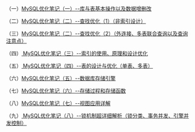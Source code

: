 （一）[MySQL优化笔记（一）--库与表基本操作以及数据增删改](https://link.jianshu.com/?t=http%3A%2F%2Fblog.csdn.net%2Fjack__frost%2Farticle%2Fdetails%2F71194208)

（二）[MySQL优化笔记（二）--查找优化（1）（非索引设计）](https://link.jianshu.com/?t=http%3A%2F%2Fblog.csdn.net%2Fjack__frost%2Farticle%2Fdetails%2F71512404)

（三）[MySQL优化笔记（二）--查找优化（2）（外连接、多表联合查询以及查询注意点）](https://link.jianshu.com/?t=http%3A%2F%2Fblog.csdn.net%2Fjack__frost%2Farticle%2Fdetails%2F71698285)

（四）[ MySQL优化笔记（三）--索引的使用、原理和设计优化](https://link.jianshu.com/?t=http%3A%2F%2Fblog.csdn.net%2Fjack__frost%2Farticle%2Fdetails%2F72571540)

（五）[ MySQL优化笔记（四）--表的设计与优化（单表、多表）](https://link.jianshu.com/?t=http%3A%2F%2Fblog.csdn.net%2Fjack__frost%2Farticle%2Fdetails%2F72672252)

（六）[MySQL优化笔记（五）--数据库存储引擎](https://link.jianshu.com/?t=http%3A%2F%2Fblog.csdn.net%2Fjack__frost%2Farticle%2Fdetails%2F72904318)

（七）[MySQL优化笔记（六）--存储过程和存储函数](https://link.jianshu.com/?t=http%3A%2F%2Fblog.csdn.net%2FJack__Frost%2Farticle%2Fdetails%2F73072400)

（八）[MySQL优化笔记（七）--视图应用详解](https://link.jianshu.com/?t=http%3A%2F%2Fblog.csdn.net%2FJack__Frost%2Farticle%2Fdetails%2F73195113)

（九）[ MySQL优化笔记（八）--锁机制超详细解析（锁分类、事务并发、引擎并发控制）](https://link.jianshu.com/?t=http%3A%2F%2Fblog.csdn.net%2Fjack__frost%2Farticle%2Fdetails%2F73347688)